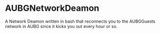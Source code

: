 # AUBGNetworkDeamon
A Network Deamon written in bash that reconnects you to the AUBGGuests network in AUBG since it kicks you out every hour or so.
